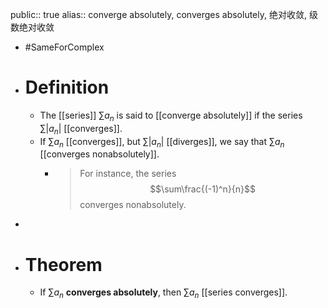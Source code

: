 public:: true
alias:: converge absolutely, converges absolutely, 绝对收敛, 级数绝对收敛

- #SameForComplex
- # Definition
	- The [[series]] $\sum a_n$ is said to [[converge absolutely]] if the series $\sum\left|a_n\right|$ [[converges]].
	- If $\sum a_n$ [[converges]], but $\sum\left|a_n\right|$ [[diverges]], we say that $\sum a_n$ [[converges nonabsolutely]].
		- >For instance, the series
		  $$\sum\frac{(-1)^n}{n}$$
		  converges nonabsolutely.
-
- # Theorem
	- If $\sum a_n$ **converges absolutely**, then $\sum a_n$ [[series converges]].